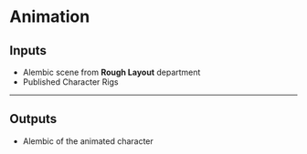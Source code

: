 # **Animation**

## **Inputs**

* Alembic scene from **Rough Layout** department
* Published Character Rigs

***

## **Outputs**

* Alembic of the animated character